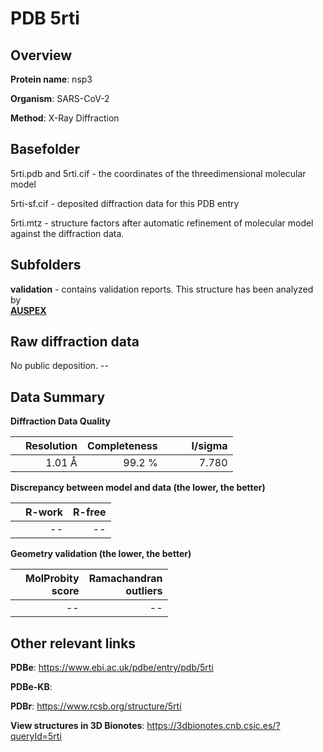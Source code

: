 # PDB 5rti

## Overview

**Protein name**: nsp3

**Organism**: SARS-CoV-2

**Method**: X-Ray Diffraction



## Basefolder

5rti.pdb and 5rti.cif - the coordinates of the threedimensional molecular model

5rti-sf.cif - deposited diffraction data for this PDB entry

5rti.mtz - structure factors after automatic refinement of molecular model against the diffraction data.

## Subfolders





**validation** - contains validation reports. This structure has been analyzed by <br>[**AUSPEX**](https://github.com/thorn-lab/coronavirus_structural_task_force/tree/master/pdb/nsp3/SARS-CoV-2/5rti/validation/auspex)     



## Raw diffraction data

No public deposition. --<br> 

## Data Summary
**Diffraction Data Quality**

|   | Resolution | Completeness| I/sigma |
|---|-------------:|----------------:|--------------:|
|   |1.01 Å|99.2  %|<img width=50/>7.780|

**Discrepancy between model and data (the lower, the better)**

|   | **R-work**| **R-free**   
|---|-------------:|----------------:|           
||--|--|

**Geometry validation (the lower, the better)**

|   |**MolProbity<br>score**| **Ramachandran<br>outliers** 
|---|-------------:|----------------:|
||--|--|

 

 



## Other relevant links 
**PDBe**:  https://www.ebi.ac.uk/pdbe/entry/pdb/5rti

**PDBe-KB**:  
 
**PDBr**: https://www.rcsb.org/structure/5rti 

**View structures in 3D Bionotes**: https://3dbionotes.cnb.csic.es/?queryId=5rti

